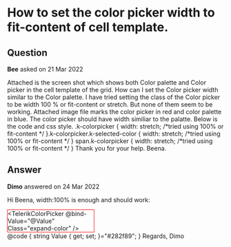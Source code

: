 # How to set the color picker width to fit-content of cell template.

## Question

**Bee** asked on 21 Mar 2022

Attached is the screen shot which shows both Color palette and Color picker in the cell template of the grid. How can I set the Color picker width similar to the Color palette. I have tried setting the class of the Color picker to be width 100 % or fit-content or stretch. But none of them seem to be working. Attached image file marks the color picker in red and color palette in blue. The color picker should have width similiar to the palatte. Below is the code and css style. <GridColumn Field="Color" Title="Color" Width="100px" TextAlign="ColumnTextAlign.Center" FieldType="@(typeof(string))"> <Template> @{
@colorUpdate.ColorCode; <TelerikColorPicker @bind-Value="colorUpdate.ColorCode" ValueFormat="ColorFormat.Hex" Class="k-colorpicker"> <ColorPickerViews> <ColorPickerGradientView ShowOpacityEditor="false" Format="ColorFormat.Hex"> </ColorPickerGradientView> </ColorPickerViews> </TelerikColorPicker> <TelerikColorPalette Colors="@ColorList" TileHeight="25px" TileWidth="25px"> </TelerikColorPalette> } </Template> </GridColumn> .k-colorpicker { width: stretch; /*tried using 100% or fit-content */ }.k-colorpicker.k-selected-color { width: stretch; /*tried using 100% or fit-content */ } span.k-colorpicker { width: stretch; /*tried using 100% or fit-content */ } Thank you for your help. Beena.

## Answer

**Dimo** answered on 24 Mar 2022

Hi Beena, width:100% is enough and should work: <div style="width: 200px; border: 1px solid red;"> <TelerikColorPicker @bind-Value="@Value" Class="expand-color" /> </div> <style>.k-colorpicker.expand-color { width: 100%;
} </style> @code {
string Value { get; set; }="#282f89";
} Regards, Dimo
